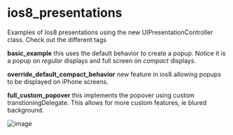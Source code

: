 # ios8_presentations

Examples of Ios8 presentations using the new UIPresentationController class. Check out the different tags

**basic_example** this uses the default behavior to create a popup. Notice it is a popup on *regular* displays and full screen on *compact* displays.

**override_default_compact_behavior** new feature in ios8 allowing popups to be displayed on iPhone screens.

**full_custom_popover** this implements the popover using custom transtioningDelegate. This allows for more custom features, ie blured background.

![image](https://raw.github.com/vorlando/ios8_presentations/master/demo.gif)
